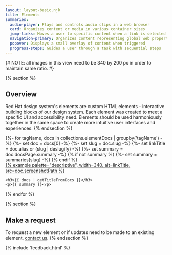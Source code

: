 ```yaml
---
layout: layout-basic.njk
title: Elements
summaries:
  audio-player: Plays and controls audio clips in a web browser
  card: Organizes content or media in various container sizes
  jump-links: Moves a user to specific content when a link is selected
  navigation-primary: Organizes content representing global web properties
  popover: Displays a small overlay of content when triggered
  progress-steps: Guides a user through a task with sequential steps
---
```


{# NOTE: all images in this view need to be 340 by 200 px in order to maintain same ratio. #}

{% section %}
  ## Overview
  Red Hat design system's elements are custom HTML elements - interactive 
  building blocks of our design system. Each element was created to meet a 
  specific UI and accessibility need. Elements should be used harmoniously 
  together in the same space to create more intuitive user interfaces and 
  experiences.
{% endsection %}

<div class="multi-column--min-400-wide margin-top--10">
{%- for tagName, docs in collections.elementDocs | groupby('tagName') -%}
  {%- set doc = docs[0] -%}
  {%- set slug = doc.slug -%}
  {%- set linkTitle = doc.alias or (slug | deslugify) -%}
  {%- set summary = doc.docsPage.summary -%}
  {% if not summary %}
    {%- set summary = summaries[slug] -%}
  {% endif %}
  <div class="padding-stacked">
    <a href="{{ doc.href | url }}">
      {% example palette="descriptive",
                 width=340,
                 alt=linkTitle,
                 src=doc.screenshotPath %}
    </a>

    <h3>{{ docs | getTitleFromDocs }}</h3>
    <p>{{ summary }}</p>
  </div>
{% endfor %}
</div>

{% section %}
  ## Make a request
  To request a new element or if updates need to be made to an existing element, 
  [contact us](mailto:digital-design-system@redhat.com).
{% endsection %}

{% include 'feedback.html' %}
